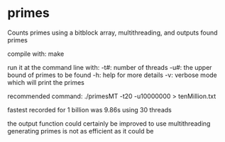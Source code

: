 # primes
Counts primes using a bitblock array, multithreading, and outputs found primes

compile with:
make

run it at the command line with:
-t#: number of threads
-u#: the upper bound of primes to be found
-h: help for more details
-v: verbose mode which will print the primes

recommended command:
./primesMT -t20 -u10000000 > tenMillion.txt

fastest recorded for 1 billion was 9.86s using 30 threads

the output function could certainly be improved to use multithreading
generating primes is not as efficient as it could be

